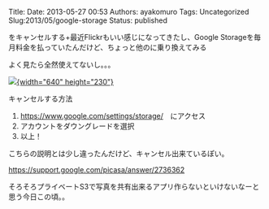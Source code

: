 Title: 
Date: 2013-05-27 00:53
Authors: ayakomuro
Tags:  Uncategorized
Slug:2013/05/google-storage
Status: published


をキャンセルする+最近Flickrもいい感じになってきたし、Google
Storageを毎月料金を払っていたんだけど、ちょっと他のに乗り換えてみる

よく見たら全然使えてないし。。。

[![](http://1.bp.blogspot.com/-OmpBk6ZTSGk/UaKt4kB93EI/AAAAAAAAXjQ/uVgafCEUbkA/s640/%E3%82%B9%E3%82%AF%E3%83%AA%E3%83%BC%E3%83%B3%E3%82%B7%E3%83%A7%E3%83%83%E3%83%88+2013-05-27+9.49.58.png){width="640"
height="230"}](http://1.bp.blogspot.com/-OmpBk6ZTSGk/UaKt4kB93EI/AAAAAAAAXjQ/uVgafCEUbkA/s1600/%E3%82%B9%E3%82%AF%E3%83%AA%E3%83%BC%E3%83%B3%E3%82%B7%E3%83%A7%E3%83%83%E3%83%88+2013-05-27+9.49.58.png)

キャンセルする方法

1.  <https://www.google.com/settings/storage/>　にアクセス
2.  アカウントをダウングレードを選択
3.  以上！



こちらの説明とは少し違ったんだけど、キャンセル出来ているぽい。





<https://support.google.com/picasa/answer/2736362>













そろそろプライベートS3で写真を共有出来るアプリ作らないといけないなーと思う今日この頃。。


